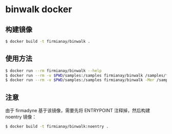 # binwalk docker

## 构建镜像

```sh
$ docker build -t firmianay/binwalk .
```

## 使用方法

```sh
$ docker run --rm firmianay/binwalk --help
$ docker run --rm -v $PWD/samples:/samples firmianay/binwalk /samples/firmware.bin
$ docker run --rm -v $PWD/samples:/samples firmianay/binwalk -Mer /samples/firmware.bin
```

## 注意

由于 firmadyne 基于该镜像，需要先将 ENTRYPOINT 注释掉，然后构建 noentry 镜像：

```sh
$ docker build -t firmianay/binwalk:noentry .
```
